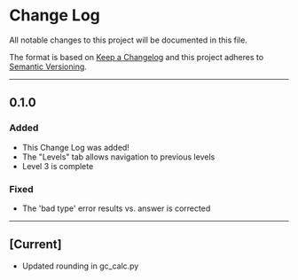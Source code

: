 # Change Log

All notable changes to this project will be documented in this file.

The format is based on [Keep a Changelog](http://keepachangelog.com/)
and this project adheres to [Semantic Versioning](http://semver.org/).


---

## 0.1.0

### Added

* This Change Log was added!
* The "Levels" tab allows navigation to previous levels
* Level 3 is complete

### Fixed

* The 'bad type' error results vs. answer is corrected

---

## [Current]

* Updated rounding in gc_calc.py
